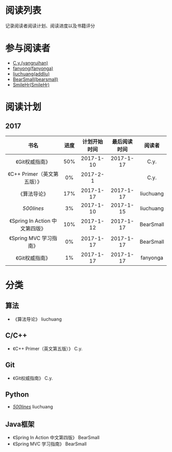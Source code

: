 # 阅读列表
记录阅读者阅读计划、阅读进度以及书籍评分

# 参与阅读者
- [C.y.(yangruihan)](https://github.com/yangruihan)
- [fanyong(fanyonga)](https://github.com/fanyonga)
- [liuchuang(addliu)](https://github.com/addliu)
- [BearSmall(bearsmall)](https://github.com/bearsmall)
- [SmileHr(SmileHr)](https://github.com/SmileHr)

# 阅读计划
## 2017
|            书名            |  进度  |  计划开始时间   |  最后阅读时间   |    阅读者    |
| :----------------------: | :--: | :-------: | :-------: | :-------: |
|        《Git权威指南》         | 50%  | 2017-1-10 | 2017-1-17 |   C.y.    |
|   《C++ Primer（英文第五版）》    |  0%  | 2017-2-1  |           |   C.y.    |
|          《算法导论》          | 17%  | 2017-1-17 | 2017-1-17 | liuchuang |
|        _500lines_        |  3%  | 2017-1-10 | 2017-1-15 | liuchuang |
| 《Spring In Action 中文第四版》 | 10%  | 2017-1-12 | 2017-1-17 | BearSmall |
|    《Spring MVC 学习指南》     |  0%  | 2017-1-17 | 2017-1-17 | BearSmall |
|        《Git权威指南》         |  1%  | 2017-1-17 | 2017-1-17 | fanyonga  |

# 分类
## 算法
- 《算法导论》 liuchuang

## C/C++
- 《C++ Primer（英文第五版）》 C.y.

## Git
- 《Git权威指南》 C.y.

## Python
- [_500lines_][500lines] liuchuang

## Java框架
- 《Spring In Action 中文第四版》 BearSmall
- 《Spring MVC 学习指南》 BearSmall

[500lines]:https://github.com/aosabook/500lines

